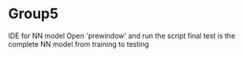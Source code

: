 # Group5
IDE for NN model
Open 'prewindow' and run the script
final test is the complete NN model from training to testing
